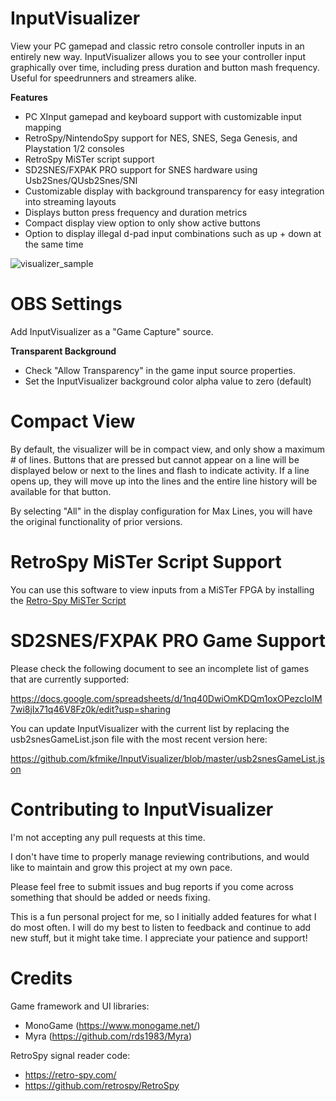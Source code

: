 # InputVisualizer

View your PC gamepad and classic retro console controller inputs in an entirely new way.
InputVisualizer allows you to see your controller input graphically over time, including press duration and button mash frequency.
Useful for speedrunners and streamers alike.

**Features**

- PC XInput gamepad and keyboard support with customizable input mapping
- RetroSpy/NintendoSpy support for NES, SNES, Sega Genesis, and Playstation 1/2 consoles
- RetroSpy MiSTer script support
- SD2SNES/FXPAK PRO support for SNES hardware using Usb2Snes/QUsb2Snes/SNI
- Customizable display with background transparency for easy integration into streaming layouts
- Displays button press frequency and duration metrics
- Compact display view option to only show active buttons
- Option to display illegal d-pad input combinations such as up + down at the same time

![visualizer_sample](https://github.com/kfmike/InputVisualizer/assets/57804306/fda458a9-939a-4f20-98e3-3fccf51d01db)

# OBS Settings

Add InputVisualizer as a "Game Capture" source.

**Transparent Background**
- Check "Allow Transparency" in the game input source properties.
- Set the InputVisualizer background color alpha value to zero (default)

# Compact View
By default, the visualizer will be in compact view, and only show a maximum # of lines. Buttons that are pressed but cannot appear on a line will be displayed below or next to the lines and flash to indicate activity.
If a line opens up, they will move up into the lines and the entire line history will be available for that button.

By selecting "All" in the display configuration for Max Lines, you will have the original functionality of prior versions.

# RetroSpy MiSTer Script Support
You can use this software to view inputs from a MiSTer FPGA by installing the [Retro-Spy MiSTer Script](https://retro-spy.com/wiki/setting-up-retrospy-for-the-mister/)

# SD2SNES/FXPAK PRO Game Support
Please check the following document to see an incomplete list of games that are currently supported:

https://docs.google.com/spreadsheets/d/1nq40DwiOmKDQm1oxOPezcIoIM7wi8jIx71q46V8Fz0k/edit?usp=sharing

You can update InputVisualizer with the current list by replacing the usb2snesGameList.json file with the most recent version here:

https://github.com/kfmike/InputVisualizer/blob/master/usb2snesGameList.json

# Contributing to InputVisualizer

I'm not accepting any pull requests at this time.

I don't have time to properly manage reviewing contributions, and would like to maintain and grow this project at my own pace.

Please feel free to submit issues and bug reports if you come across something that should be added or needs fixing.

This is a fun personal project for me, so I initially added features for what I do most often.
I will do my best to listen to feedback and continue to add new stuff, but it might take time.
I appreciate your patience and support!

# Credits

Game framework and UI libraries: 
  - MonoGame (https://www.monogame.net/)
  - Myra (https://github.com/rds1983/Myra)

RetroSpy signal reader code:
  - https://retro-spy.com/
  - https://github.com/retrospy/RetroSpy




